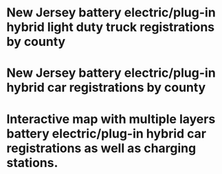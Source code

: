 # New Jersey battery electric/plug-in hybrid light duty truck registrations by county

# New Jersey battery electric/plug-in hybrid car registrations by county

# Interactive map with multiple layers battery electric/plug-in hybrid car registrations as well as charging stations.
